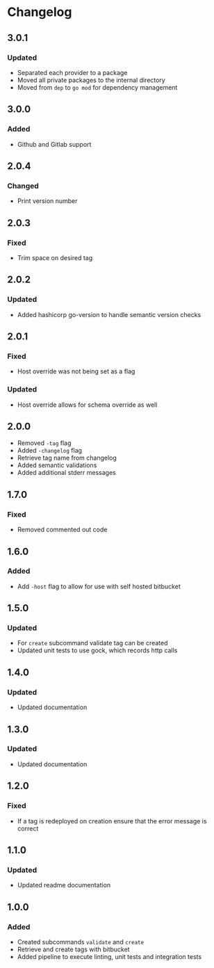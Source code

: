# Changelog

## 3.0.1
### Updated
* Separated each provider to a package
* Moved all private packages to the internal directory
* Moved from `dep` to `go mod` for dependency management

## 3.0.0

### Added
* Github and Gitlab support

## 2.0.4

### Changed

* Print version number

## 2.0.3
### Fixed
* Trim space on desired tag

## 2.0.2

### Updated
* Added hashicorp go-version to handle semantic version checks

## 2.0.1

### Fixed
* Host override was not being set as a flag

### Updated
* Host override allows for schema override as well

## 2.0.0
* Removed `-tag` flag
* Added `-changelog` flag
* Retrieve tag name from changelog
* Added semantic validations
* Added additional stderr messages

## 1.7.0

### Fixed
* Removed commented out code 

## 1.6.0

### Added
* Add `-host` flag to allow for use with self hosted bitbucket

## 1.5.0

### Updated
* For `create` subcommand validate tag can be created
* Updated unit tests to use gock, which records http calls

## 1.4.0

### Updated
* Updated documentation

## 1.3.0

### Updated
* Updated documentation


## 1.2.0

### Fixed
* If a tag is redeployed on creation ensure that the error message is correct


## 1.1.0

### Updated
* Updated readme documentation

## 1.0.0

### Added

* Created subcommands `validate` and `create`
* Retrieve and create tags with bitbucket
* Added pipeline to execute linting, unit tests and integration tests
